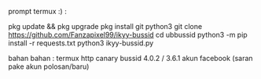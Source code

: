 prompt termux :) :

pkg update && pkg upgrade
pkg install git python3
git clone https://github.com/Fanzapixel99/ikyy-bussid
cd ubbussid
python3 -m pip install -r requests.txt
python3 ikyy-bussid.py

bahan bahan :
termux
http canary
bussid 4.0.2 / 3.6.1
akun facebook (saran pake akun polosan/baru)
